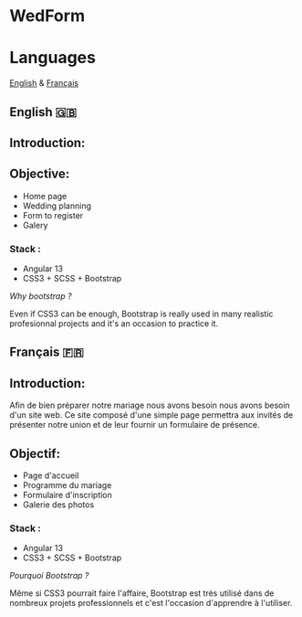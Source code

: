 # WedForm

# Languages
[English](#english-)
&
[Français](#français-)


## English 🇬🇧

## Introduction:


## Objective:
- Home page
- Wedding planning
- Form to register
- Galery


### Stack :
- Angular 13
- CSS3 + SCSS + Bootstrap


*Why bootstrap ?* </br> 

Even if CSS3 can be enough, Bootstrap is really used in many realistic profesionnal projects and it's an occasion to practice it.

## Français 🇫🇷


## Introduction:
<p>Afin de bien préparer notre mariage nous avons besoin nous avons besoin d'un site web. Ce site composé d'une simple page permettra aux invités de présenter notre union et de leur fournir un formulaire de présence.</p>

## Objectif:
- Page d'accueil
- Programme du mariage
- Formulaire d'inscription
- Galerie des photos


### Stack :
- Angular 13
- CSS3 + SCSS + Bootstrap


*Pourquoi Bootstrap ?* </br> 

Même si CSS3 pourrait faire l'affaire, Bootstrap est très utilisé dans de nombreux projets professionnels et c'est l'occasion d'apprendre à l'utiliser.
